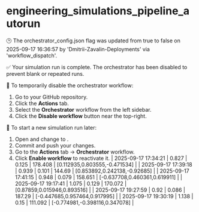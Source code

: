 # engineering_simulations_pipeline_autorun

🕒 The orchestrator_config.json flag was updated from true to false on 2025-09-17 16:36:57 by 'Dmitrii-Zavalin-Deployments' via 'workflow_dispatch'.

✅ Your simulation run is complete. The orchestrator has been disabled to prevent blank or repeated runs.

🛑 To temporarily disable the orchestrator workflow:
1. Go to your GitHub repository.
2. Click the **Actions** tab.
3. Select the **Orchestrator** workflow from the left sidebar.
4. Click the **Disable workflow** button near the top-right.

🔄 To start a new simulation run later:
1. Open  and change  to .
2. Commit and push your changes.
3. Go to the **Actions** tab → **Orchestrator** workflow.
4. Click **Enable workflow** to reactivate it.
| 2025-09-17 17:34:21 | 0.827 | 0.125 | 178.408 | [0.112935,0.803555,-0.471534] |
| 2025-09-17 17:39:18 | 0.939 | 0.101 | 144.69 | [0.853892,0.242138,-0.92685] |
| 2025-09-17 17:41:15 | 0.948 | 0.079 | 158.651 | [-0.637708,0.460361,0.619911] |
| 2025-09-17 19:17:41 | 1.075 | 0.129 | 170.072 | [0.87859,0.015946,0.893516] |
| 2025-09-17 19:27:59 | 0.92 | 0.086 | 187.29 | [-0.447685,0.957464,0.917995] |
| 2025-09-17 19:30:19 | 1.138 | 0.15 | 111.092 | [-0.774981,-0.398116,0.347078] |
